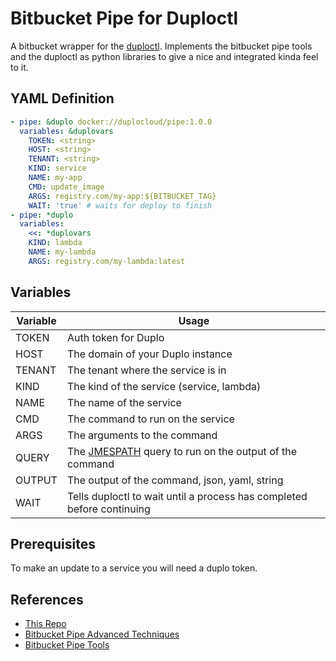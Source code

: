 # Bitbucket Pipe for Duploctl  

A bitbucket wrapper for the [duploctl](https://github.com/duplocloud/duploctl). Implements the bitbucket pipe tools and the duploctl as python libraries to give a nice and integrated kinda feel to it. 

## YAML Definition  

```yaml
- pipe: &duplo docker://duplocloud/pipe:1.0.0
  variables: &duplovars
    TOKEN: <string>
    HOST: <string>
    TENANT: <string>
    KIND: service
    NAME: my-app
    CMD: update_image
    ARGS: registry.com/my-app:${BITBUCKET_TAG}
    WAIT: 'true' # waits for deploy to finish
- pipe: *duplo
  variables:
    <<: *duplovars
    KIND: lambda
    NAME: my-lambda
    ARGS: registry.com/my-lambda:latest

```

## Variables  

| Variable | Usage |  
| -------- | ----- |  
| TOKEN | Auth token for Duplo |  
| HOST | The domain of your Duplo instance |  
| TENANT | The tenant where the service is in |  
| KIND | The kind of the service (service, lambda) |
| NAME | The name of the service |
| CMD | The command to run on the service |
| ARGS | The arguments to the command |
| QUERY | The [JMESPATH](https://jmespath.org/) query to run on the output of the command |
| OUTPUT | The output of the command, json, yaml, string |
| WAIT | Tells duploctl to wait until a process has completed before continuing |

## Prerequisites  

To make an update to a service you will need a duplo token. 

## References  
  - [This Repo](https://bitbucket.org/duplocloud/duploctl-pipe/src/main/)
  - [Bitbucket Pipe Advanced Techniques](https://support.atlassian.com/bitbucket-cloud/docs/advanced-techniques-for-writing-pipes/)
  - [Bitbucket Pipe Tools](https://bitbucket.org/bitbucketpipelines/bitbucket-pipes-toolkit/src/master/)
